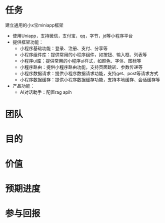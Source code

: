 # 任务
建立通用的小x宝miniapp框架
- 使用Uniapp，支持微信，支付宝，qq，字节，jd等小程序平台
- 提供框架功能：
  - 小程序基础功能：登录、注册、支付、分享等
  - 小程序组件库：提供常用的小程序组件，如按钮、输入框、列表等
  - 小程序ui库：提供常用的小程序ui样式，如颜色、字体、图标等
  - 小程序路由：提供小程序路由功能，支持页面跳转、参数传递等
  - 小程序数据请求：提供小程序数据请求功能，支持get、post等请求方式
  - 小程序数据缓存：提供小程序数据缓存功能，支持本地缓存、会话缓存等
- 产品功能：
  - AI对话助手：配置rag apih

# 团队



# 目的



# 价值



# 预期进度


# 参与回报